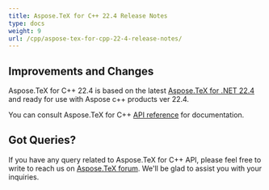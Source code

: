 ```yaml
---
title: Aspose.TeX for C++ 22.4 Release Notes
type: docs
weight: 9
url: /cpp/aspose-tex-for-cpp-22-4-release-notes/
---
```


## Improvements and Changes

Aspose.TeX for C++ 22.4  is based on the latest [Aspose.TeX for .NET 22.4](/tex/net/aspose-tex-for-net-22-4-release-notes/) and ready for use with Aspose c++ products ver 22.4.


You can consult Aspose.TeX for C++ [API reference](https://reference.aspose.com/tex/cpp/) for documentation.
 
## Got Queries?
If you have any query related to Aspose.TeX for C++ API, please feel free to write to reach us on [Aspose.TeX forum](https://forum.aspose.com/c/tex/). We'll be glad to assist you with your inquiries.

